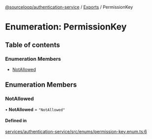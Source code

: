 [@sourceloop/authentication-service](../README.md) / [Exports](../modules.md) / PermissionKey

# Enumeration: PermissionKey

## Table of contents

### Enumeration Members

- [NotAllowed](PermissionKey.md#notallowed)

## Enumeration Members

### NotAllowed

• **NotAllowed** = ``"NotAllowed"``

#### Defined in

[services/authentication-service/src/enums/permission-key.enum.ts:6](https://github.com/sourcefuse/loopback4-microservice-catalog/blob/6c16af104/services/authentication-service/src/enums/permission-key.enum.ts#L6)
